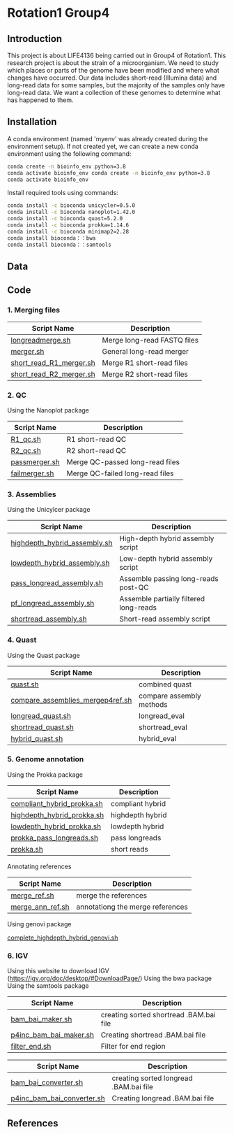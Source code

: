 # Rotation1 Group4
## Introduction
This project is about LIFE4136 being carried out in Group4 of Rotation1. This research project is about the strain of a microorganism. We need to study which places or parts of the genome have been modified and where what changes have occurred. Our data includes short-read (Illumina data) and long-read data for some samples, but the majority of the samples only have long-read data. We want a collection of these genomes to determine what has happened to them.
## Installation
A conda environment (named 'myenv' was already created during the environment setup). If not created yet, we can create a new conda environment using the following command:

```bash
conda create -n bioinfo_env python=3.8
conda activate bioinfo_env conda create -n bioinfo_env python=3.8
conda activate bioinfo_env
```
Install required tools using commands:
```bash
conda install -c bioconda unicycler=0.5.0
conda install -c bioconda nanoplot=1.42.0
conda install -c bioconda quast=5.2.0
conda install -c bioconda prokka=1.14.6
conda install -c bioconda minimap2=2.28
conda install bioconda：：bwa
conda install bioconda：：samtools
```
## Data

## Code
### 1. Merging files

| Script Name                                      | Description                     |
|--------------------------------------------------|----------------------------------|
| [longreadmerge.sh](/merger/longreadmerge.sh) | Merge long-read FASTQ files    |
| [merger.sh](/merger/merger.sh)   | General long-read merger        |
| [short_read_R1_merger.sh](/merger/short_read_R1_merger.sh) | Merge R1 short-read files       |
| [short_read_R2_merger.sh](/merger/short_read_R2_merger.sh) | Merge R2 short-read files       |

### 2. QC

Using the Nanoplot package

| Script Name                                      | Description                     |
|--------------------------------------------------|----------------------------------|
| [R1_qc.sh](/merger/R1_qc.sh)     | R1 short-read QC                |
| [R2_qc.sh](/merger/R2_qc.sh)     | R2 short-read QC                |
| [passmerger.sh](/merger/passmerger.sh) | Merge QC-passed long-read files |
| [failmerger.sh](/merger/failmerger.sh) | Merge QC-failed long-read files |

### 3. Assemblies

Using the Unicylcer package

| Script Name                  | Description                              |
|------------------------------|------------------------------------------|
| [highdepth_hybrid_assembly.sh](/barcode8/assembly/highdepth_hybrid_assembly.sh) | High-depth hybrid assembly script        |
| [lowdepth_hybrid_assembly.sh](/barcode8/assembly/lowdepth_hybrid_assembly.sh)  | Low-depth hybrid assembly script         |
| [pass_longread_assembly.sh](/barcode8/assembly/pass_longread_assembly.sh)    | Assemble passing long-reads post-QC      |
| [pf_longread_assembly.sh](/barcode8/assembly/pf_longread_assembly.sh)      | Assemble partially filtered long-reads   |
| [shortread_assembly.sh](/barcode8/assembly/shortread_assembly.sh)        | Short-read assembly script               |

### 4. Quast

Using the Quast package

| Script Name                                      | Description                     |
|--------------------------------------------------|----------------------------------|
| [quast.sh](/barcode8/quast.sh)     | combined quast                |
| [compare_assemblies_mergep4ref.sh](/barcode8/compare_assemblies_mergep4ref.sh )     | compare assembly methods   |
| [longread_quast.sh](/barcode8/longread_quast.sh)     |longread_eval                 |
| [shortread_quast.sh](/barcode8/shortread_quast.sh) | shortread_eval |
| [hybrid_quast.sh](/barcode8/hybrid_quast.sh) | hybrid_eval |

### 5. Genome annotation

Using the Prokka package

| Script Name                                      | Description                     |
|--------------------------------------------------|----------------------------------|
| [compliant_hybrid_prokka.sh](/barcode8/compliant_hybrid_prokka.sh)     |  compliant hybrid               |
| [highdepth_hybrid_prokka.sh](/barcode8/highdepth_hybrid_prokka.sh)     |  highdepth hybrid               |
| [lowdepth_hybrid_prokka.sh](/barcode8/lowdepth_hybrid_prokka.sh)     | lowdepth hybrid   |
| [prokka_pass_longreads.sh](/barcode8/prokka_pass_longreads.sh)     |pass longreads        |
| [prokka.sh](/barcode8/prokka.sh) | short reads |

Annotating references

| Script Name                                      | Description                     |
|--------------------------------------------------|----------------------------------|
| [merge_ref.sh](/barcode8/merge_ref.sh)     |  merge the references               |
| [merge_ann_ref.sh](/barcode8/merge_ann_ref.sh)     |     annotationg the merge references           |

Using genovi package

[complete_highdepth_hybrid_genovi.sh](/barcode8/complete_highdepth_hybrid_genovi.sh)


### 6. IGV

Using this website to download IGV (https://igv.org/doc/desktop/#DownloadPage/)
Using the bwa package
Using the samtools package

| Script Name                                      | Description                     |
|--------------------------------------------------|----------------------------------|
| [bam_bai_maker.sh](/barcode8/bam_bai_maker.sh)     |  creating sorted shortread .BAM.bai file              |
| [p4inc_bam_bai_maker.sh](/barcode8/p4inc_bam_bai_maker.sh)     | Creating shortread .BAM.bai file              |
| [filter_end.sh](/barcode8/filter_end.sh)     | Filter for end region            |

| Script Name                                      | Description                     |
|--------------------------------------------------|----------------------------------|
| [bam_bai_converter.sh](/barcode8/bam_bai_converter.sh)     |  creating sorted longread .BAM.bai file              |
| [p4inc_bam_bai_converter.sh](/barcode8/p4inc_bam_bai_converter.sh)     | Creating longread .BAM.bai file              |


## References

